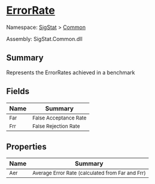# [ErrorRate](./ErrorRate.md)

Namespace: [SigStat]() > [Common](./README.md)

Assembly: SigStat.Common.dll

## Summary
Represents the ErrorRates achieved in a benchmark

## Fields

| Name | Summary | 
| --- | --- | 
| <sub>Far</sub><div style="pointer-events:none; cursor:default; width=200;"></div>| <sub>False Acceptance Rate</sub>| <br>
| <sub>Frr</sub><div style="pointer-events:none; cursor:default; width=200;"></div>| <sub>False Rejection Rate</sub>| <br>


## Properties

| Name | Summary | 
| --- | --- | 
| <sub>Aer</sub><div style="pointer-events:none; cursor:default; width=200;"></div>| <sub>Average Error Rate (calculated from Far and Frr)</sub>| <br>


